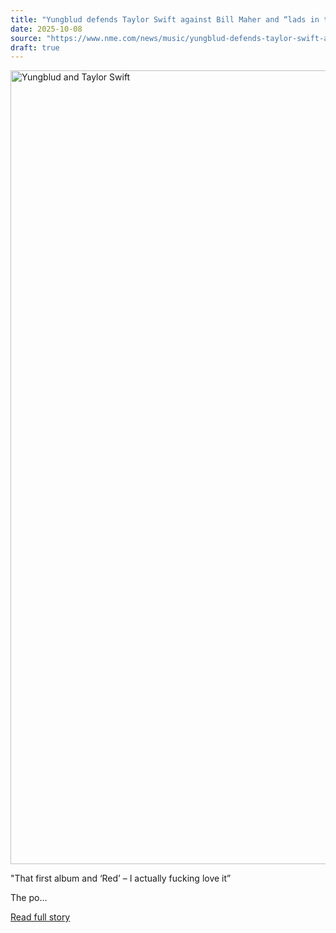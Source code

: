 ```yaml
---
title: "Yungblud defends Taylor Swift against Bill Maher and “lads in the pub”"
date: 2025-10-08
source: "https://www.nme.com/news/music/yungblud-defends-taylor-swift-against-bill-maher-and-lads-in-the-pub-3898078?utm_source=rss&utm_medium=rss&utm_campaign=yungblud-defends-taylor-swift-against-bill-maher-and-lads-in-the-pub"
draft: true
---
```


<p><img alt="Yungblud and Taylor Swift" class="attachment-full size-full wp-post-image" height="1270" src="https://www.nme.com/wp-content/uploads/2025/10/Yungblud-and-Taylor-Swift-CREDIT_-Getty-Images.jpg" width="2000" /></p>
<p>"That first album and ‘Red’ – I actually fucking love it”</p>
<p>The po...

[Read full story](https://www.nme.com/news/music/yungblud-defends-taylor-swift-against-bill-maher-and-lads-in-the-pub-3898078?utm_source=rss&utm_medium=rss&utm_campaign=yungblud-defends-taylor-swift-against-bill-maher-and-lads-in-the-pub)
